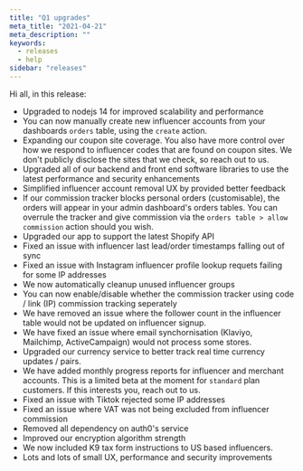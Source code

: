 ```yaml
---
title: "Q1 upgrades"
meta_title: "2021-04-21"
meta_description: ""
keywords:
  - releases
  - help
sidebar: "releases"
---
```

 
Hi all, in this release:
 
- Upgraded to nodejs 14 for improved scalability and performance
- You can now manually create new influencer accounts from your dashboards `orders` table, using the `create` action.
- Expanding our coupon site coverage. You also have more control over how we respond to influencer codes that are found on coupon sites. We don't publicly disclose the sites that we check, so reach out to us. 
- Upgraded all of our backend and front end software libraries to use the latest performance and security enhancements 
- Simplified influencer account removal UX by provided better feedback
- If our commission tracker blocks personal orders (customisable), the orders will appear in your admin dashboard's orders tables. You can overrule the tracker and give commission via the `orders table > allow commission` action should you wish.
- Upgraded our app to support the latest Shopify API 
- Fixed an issue with influencer last lead/order timestamps falling out of sync 
- Fixed an issue with Instagram influencer profile lookup requets failing for some IP addresses
- We now automatically cleanup unused influencer groups
- You can now enable/disable whether the commission tracker using code / link (IP) commission tracking seperately
- We have removed an issue where the follower count in the influencer table would not be updated on influencer signup.
- We have fixed an issue where email synchornisation (Klaviyo, Mailchimp, ActiveCampaign) would not process some stores.
- Upgraded our currency service to better track real time currency updates / pairs.
- We have added monthly progress reports for influencer and merchant accounts. This is a limited beta at the moment for `standard` plan customers. If this interests you, reach out to us.
- Fixed an issue with Tiktok rejected some IP addresses
- Fixed an issue where VAT was not being excluded from influencer commission
- Removed all dependency on auth0's service 
- Improved our encryption algorithm strength 
- We now included K9 tax form instructions to US based influencers. 
- Lots and lots of small UX, performance and security improvements